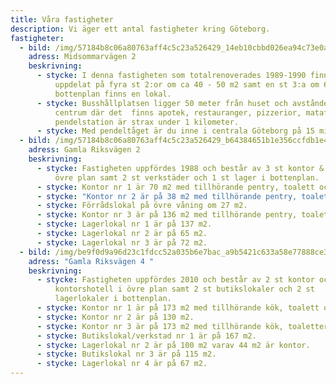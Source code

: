```yaml
---
title: Våra fastigheter
description: Vi äger ett antal fastigheter kring Göteborg.
fastigheter:
  - bild: /img/57184b8c06a80763aff4c5c23a526429_14eb10cbbd026ea94c73e0aee45a8d12.jpg
    adress: Midsommarvägen 2
    beskrivning:
      - stycke: I denna fastigheten som totalrenoverades 1989-1990 finns 5 st lägenheter
          uppdelat på fyra st 2:or om ca 40 - 50 m2 samt en st 3:a om 64 m2. I
          bottenplan finns en lokal.
      - stycke: Busshållplatsen ligger 50 meter från huset och avståndet till Kållered
          centrum där det  finns apotek, restauranger, pizzerior, mataffär och
          pendelstation är strax under 1 kilometer.
      - stycke: Med pendeltåget är du inne i centrala Göteborg på 15 minuter.
  - bild: /img/57184b8c06a80763aff4c5c23a526429_b64384651b1e356ccfdb1e4c2f13cb5f.jpg
    adress: Gamla Riksvägen 2
    beskrivning:
      - stycke: Fastigheten uppfördes 1988 och består av 3 st kontor & 1 st förråd i
          övre plan samt 2 st verkstäder och 1 st lager i bottenplan.
      - stycke: Kontor nr 1 är 70 m2 med tillhörande pentry, toalett och dusch.
      - stycke: "Kontor nr 2 är på 38 m2 med tillhörande pentry, toalett och dusch. "
      - stycke: Förrådslokal på övre våning om 27 m2.
      - stycke: Kontor nr 3 är på 136 m2 med tillhörande pentry, toalett och dusch.
      - stycke: Lagerlokal nr 1 är på 137 m2.
      - stycke: Lagerlokal nr 2 är på 65 m2.
      - stycke: Lagerlokal nr 3 är på 72 m2.
  - bild: /img/be9f0d9a96d23c1fdcc52a035b6e7bac_a9b5421c633a58e77888ce34d2192d1b.jpg
    adress: "Gamla Riksvägen 4 "
    beskrivning:
      - stycke: Fastigheten uppfördes 2010 och består av 2 st kontor och ett
          kontorshotell i övre plan samt 2 st butikslokaler och 2 st
          lagerlokaler i bottenplan.
      - stycke: Kontor nr 1 är på 173 m2 med tillhörande kök, toalett och dusch.
      - stycke: Kontor nr 2 är på 130 m2.
      - stycke: Kontor nr 3 är på 173 m2 med tillhörande kök, toaletter och dusch.
      - stycke: Butikslokal/verkstad nr 1 är på 167 m2.
      - stycke: Lagerlokal nr 2 är på 100 m2 varav 44 m2 är kontor.
      - stycke: Butikslokal nr 3 är på 115 m2.
      - stycke: Lagerlokal nr 4 är på 67 m2.
---
```

